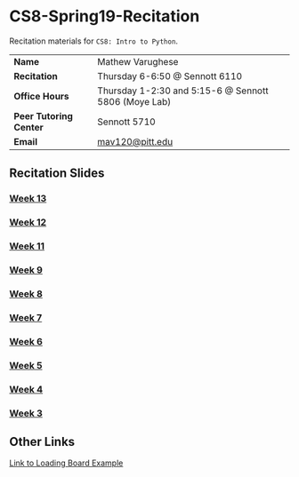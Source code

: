 # CS8-Spring19-Recitation
Recitation materials for `CS8: Intro to Python`.

|||
|--------|---------------|
|**Name**|Mathew Varughese|
|**Recitation**|Thursday 6-6:50 @ Sennott 6110|
|**Office Hours**| Thursday 1-2:30 and 5:15-6 @ Sennott 5806 (Moye Lab)|
|**Peer Tutoring Center**| Sennott 5710 |
|**Email**|mav120@pitt.edu|


## Recitation Slides

### [Week 13](https://docs.google.com/presentation/d/15uHET1ieCH3Xo_vXFP-2yaN3lc_5hn6tAmwe4OSyXJw/edit#slide=id.p)

### [Week 12](https://docs.google.com/presentation/d/1fcpSXxB-QASWWBj55MvDA8D88TjQhuJCi_-G6GKfGVg/edit)

### [Week 11](https://docs.google.com/presentation/d/1SIksGrmJpYL-gAXCcL9OHgF74FzKuWOGascgGcShX7k/edit#slide=id.g54fb92ba56_0_0)

### [Week 9](https://docs.google.com/presentation/d/1RUzhnAQGghin0Jl-OgO6dSEiHVEIKrx8zOi6pHqrxwA/edit#slide=id.p)

### [Week 8](https://docs.google.com/presentation/d/1sCd2-0f-gdLe5ucazqvkgy7sxryBcPTvxJQJ01f8Tjo/edit#slide=id.g5002f96ed4_0_0)

### [Week 7](https://docs.google.com/presentation/d/1uOkUa-5TsiRMgx1H24CWzo9fSZ1KSpNflMFAXkmTuJQ/edit#slide=id.p2)

### [Week 6](https://docs.google.com/presentation/d/10ATtI4c-AuH96LlTjl_RaZ3FUAVUR8sBTPD_y6DmNWw/edit#slide=id.p1)

### [Week 5](https://docs.google.com/presentation/d/1Od6zUfCx-XIXjtq68Y0eyTnD5LgRrRRgZQ78nM01Ipo/edit#slide=id.p1)

### [Week 4](https://docs.google.com/presentation/d/11WgN_3cNG8Yz4LxBRBAx_hxTccBdRbAtUHk7Ik5zAGs/edit?usp=drive_web&ouid=107519874955990506673)

### [Week 3](https://docs.google.com/presentation/d/1Y-rNSjdYZI7lzmz2JnLUW6S48A78FdzMa_5bwhQn9RE/edit#slide=id.g4b0a4211c5_0_171)


## Other Links
[Link to Loading Board Example](https://pastebin.com/qWDEpn4z)

